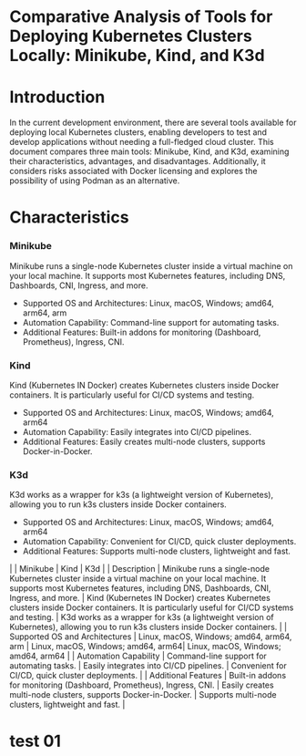 # Comparative Analysis of Tools for Deploying Kubernetes Clusters Locally: Minikube, Kind, and K3d

# Introduction

In the current development environment, there are several tools available for deploying local Kubernetes clusters, enabling developers to test and develop applications without needing a full-fledged cloud cluster. This document compares three main tools: Minikube, Kind, and K3d, examining their characteristics, advantages, and disadvantages. Additionally, it considers risks associated with Docker licensing and explores the possibility of using Podman as an alternative.

# Characteristics

### Minikube
Minikube runs a single-node Kubernetes cluster inside a virtual machine on your local machine. It supports most Kubernetes features, including DNS, Dashboards, CNI, Ingress, and more.
- Supported OS and Architectures: Linux, macOS, Windows; amd64, arm64, arm
- Automation Capability: Command-line support for automating tasks.
- Additional Features: Built-in addons for monitoring (Dashboard, Prometheus), Ingress, CNI.

### Kind
Kind (Kubernetes IN Docker) creates Kubernetes clusters inside Docker containers. It is particularly useful for CI/CD systems and testing.
- Supported OS and Architectures: Linux, macOS, Windows; amd64, arm64
- Automation Capability: Easily integrates into CI/CD pipelines.
- Additional Features: Easily creates multi-node clusters, supports Docker-in-Docker.

### K3d
K3d works as a wrapper for k3s (a lightweight version of Kubernetes), allowing you to run k3s clusters inside Docker containers.
- Supported OS and Architectures: Linux, macOS, Windows; amd64, arm64
- Automation Capability: Convenient for CI/CD, quick cluster deployments.
- Additional Features: Supports multi-node clusters, lightweight and fast.


| | Minikube | Kind | K3d |
| Description | Minikube runs a single-node Kubernetes cluster inside a virtual machine on your local machine. It supports most Kubernetes features, including DNS, Dashboards, CNI, Ingress, and more. | Kind (Kubernetes IN Docker) creates Kubernetes clusters inside Docker containers. It is particularly useful for CI/CD systems and testing. | K3d works as a wrapper for k3s (a lightweight version of Kubernetes), allowing you to run k3s clusters inside Docker containers. |
| Supported OS and Architectures | Linux, macOS, Windows; amd64, arm64, arm | Linux, macOS, Windows; amd64, arm64| Linux, macOS, Windows; amd64, arm64 |
| Automation Capability | Command-line support for automating tasks. | Easily integrates into CI/CD pipelines. | Convenient for CI/CD, quick cluster deployments. |
| Additional Features | Built-in addons for monitoring (Dashboard, Prometheus), Ingress, CNI. | Easily creates multi-node clusters, supports Docker-in-Docker. | Supports multi-node clusters, lightweight and fast. |
# test 01